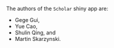 The authors of the `Scholar` shiny app are:
- Gege Gui,
- Yue Cao,
- Shulin Qing, and
- Martin Skarzynski.
